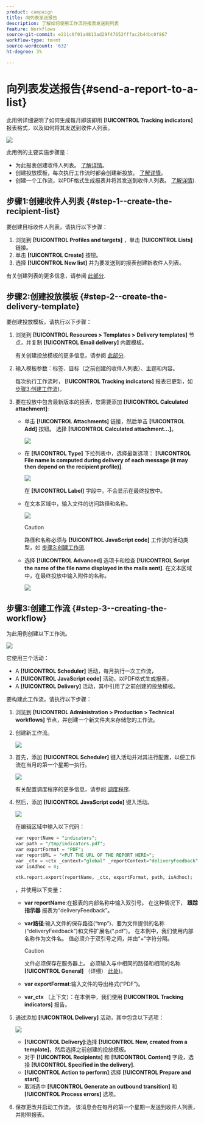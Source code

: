 ```yaml
---
product: campaign
title: 向列表发送报告
description: 了解如何使用工作流将报表发送到列表
feature: Workflows
source-git-commit: e211c0f01a4813ad29f47652fffac2b44bc0f867
workflow-type: tm+mt
source-wordcount: '632'
ht-degree: 3%

---
```



# 向列表发送报告{#send-a-report-to-a-list}

此用例详细说明了如何生成每月即装即用 **[!UICONTROL Tracking indicators]** 报表格式，以及如何将其发送到收件人列表。

![](assets/use_case_report_intro.png)

此用例的主要实施步骤是：

* 为此报表创建收件人列表。 [了解详情](#step-1--create-the-recipient-list)。
* 创建投放模板，每次执行工作流时都会创建新投放。 [了解详情](#step-2--create-the-delivery-template)。
* 创建一个工作流，以PDF格式生成报表并将其发送到收件人列表。 [了解详情](#step-3--create-the-workflow)).

## 步骤1:创建收件人列表 {#step-1--create-the-recipient-list}

要创建目标收件人列表，请执行以下步骤：

1. 浏览到 **[!UICONTROL Profiles and targets]** ，单击 **[!UICONTROL Lists]** 链接。
1. 单击 **[!UICONTROL Create]** 按钮。
1. 选择 **[!UICONTROL New list]** 并为要发送到的报表创建新收件人列表。

有关创建列表的更多信息，请参阅 [此部分](../../v8/audiences/create-audiences.md).

## 步骤2:创建投放模板 {#step-2--create-the-delivery-template}

要创建投放模板，请执行以下步骤：

1. 浏览到 **[!UICONTROL Resources > Templates > Delivery templates]** 节点，并复制 **[!UICONTROL Email delivery]** 内置模板。

   有关创建投放模板的更多信息，请参阅 [此部分](../../v8/send/create-templates.md).

1. 输入模板参数：标签、目标（之前创建的收件人列表）、主题和内容。

   每次执行工作流时， **[!UICONTROL Tracking indicators]** 报表已更新，如 [步骤3:创建工作流](#step-3--creating-the-workflow))。

1. 要在投放中包含最新版本的报表，您需要添加 **[!UICONTROL Calculated attachment]**:

   * 单击 **[!UICONTROL Attachments]** 链接，然后单击 **[!UICONTROL Add]** 按钮。 选择 **[!UICONTROL Calculated attachment...]**。

      ![](assets/use_case_report_4.png)

   * 在 **[!UICONTROL Type]** 下拉列表中，选择最新选项： **[!UICONTROL File name is computed during delivery of each message (it may then depend on the recipient profile)]**.

      ![](assets/use_case_report_5.png)

      在 **[!UICONTROL Label]** 字段中，不会显示在最终投放中。

   * 在文本区域中，输入文件的访问路径和名称。

      ![](assets/use_case_report_6.png)

      >[!CAUTION]
      >
      >路径和名称必须与 **[!UICONTROL JavaScript code]** 工作流的活动类型，如 [步骤3:创建工作流](#step-3--creating-the-workflow).

   * 选择 **[!UICONTROL Advanced]** 选项卡和检查 **[!UICONTROL Script the name of the file name displayed in the mails sent]**. 在文本区域中，在最终投放中输入附件的名称。

      ![](assets/use_case_report_6bis.png)

## 步骤3:创建工作流 {#step-3--creating-the-workflow}

为此用例创建以下工作流。

![](assets/use_case_report_8.png)

它使用三个活动：

* A **[!UICONTROL Scheduler]** 活动，每月执行一次工作流，
* A **[!UICONTROL JavaScript code]** 活动，以PDF格式生成报表，
* A **[!UICONTROL Delivery]** 活动，其中引用了之前创建的投放模板。

要构建此工作流，请执行以下步骤：

1. 浏览到 **[!UICONTROL Administration > Production > Technical workflows]** 节点，并创建一个新文件夹来存储您的工作流。
1. 创建新工作流。

   ![](assets/use_case_report_7.png)

1. 首先，添加 **[!UICONTROL Scheduler]** 键入活动并对其进行配置，以便工作流在当月的第一个星期一执行。

   ![](assets/use_case_report_9.png)

   有关配置调度程序的更多信息，请参阅 [调度程序](scheduler.md).

1. 然后，添加 **[!UICONTROL JavaScript code]** 键入活动。

   ![](assets/use_case_report_10.png)

   在编辑区域中输入以下代码：

   ```sql
   var reportName = "indicators";
   var path = "/tmp/indicators.pdf";
   var exportFormat = "PDF";
   var reportURL = "<PUT THE URL OF THE REPORT HERE>";
   var _ctx = <ctx _context="global" _reportContext="deliveryFeedback" />
   var isAdhoc = 0;
   
   xtk.report.export(reportName, _ctx, exportFormat, path, isAdhoc);
   ```


   ，并使用以下变量：

   * **var reportName**:在报表的内部名称中输入双引号。 在这种情况下， **跟踪指示器** 报表为“deliveryFeedback”。
   * **var路径**:输入文件的保存路径(“tmp”)、要为文件提供的名称(“deliveryFeedback”)和文件扩展名(“.pdf”)。 在本例中，我们使用内部名称作为文件名。 值必须介于双引号之间，并由“+”字符分隔。

      >[!CAUTION]
      >
      >文件必须保存在服务器上。 必须输入与中相同的路径和相同的名称 **[!UICONTROL General]** （详细） [此处](#step-2--create-the-delivery-template))。

   * **var exportFormat**:输入文件的导出格式(“PDF”)。
   * **var_ctx** （上下文）：在本例中，我们使用 **[!UICONTROL Tracking indicators]** 报告。

1. 通过添加 **[!UICONTROL Delivery]** 活动，其中包含以下选项：

   ![](assets/use_case_report_11.png)

   * **[!UICONTROL Delivery]**:选择 **[!UICONTROL New, created from a template]**，然后选择之前创建的投放模板。
   * 对于 **[!UICONTROL Recipients]** 和 **[!UICONTROL Content]** 字段，选择 **[!UICONTROL Specified in the delivery]**.
   * **[!UICONTROL Action to perform]**:选择 **[!UICONTROL Prepare and start]**.
   * 取消选中 **[!UICONTROL Generate an outbound transition]** 和 **[!UICONTROL Process errors]** 选项。

1. 保存更改并启动工作流。 该消息会在每月的第一个星期一发送到收件人列表，并附带报表。